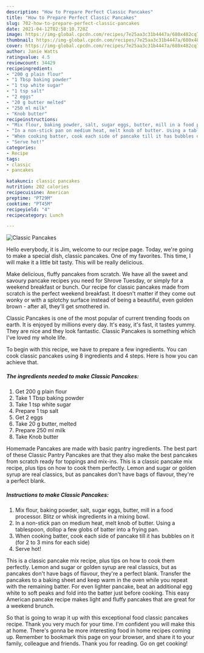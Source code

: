 ```yaml
---
description: "How to Prepare Perfect Classic Pancakes"
title: "How to Prepare Perfect Classic Pancakes"
slug: 702-how-to-prepare-perfect-classic-pancakes
date: 2021-04-12T02:58:10.728Z
image: https://img-global.cpcdn.com/recipes/7e25aa3c31b4447a/680x482cq70/classic-pancakes-recipe-main-photo.jpg
thumbnail: https://img-global.cpcdn.com/recipes/7e25aa3c31b4447a/680x482cq70/classic-pancakes-recipe-main-photo.jpg
cover: https://img-global.cpcdn.com/recipes/7e25aa3c31b4447a/680x482cq70/classic-pancakes-recipe-main-photo.jpg
author: Janie Watts
ratingvalue: 4.5
reviewcount: 34429
recipeingredient:
- "200 g plain flour"
- "1 Tbsp baking powder"
- "1 tsp white sugar"
- "1 tsp salt"
- "2 eggs"
- "20 g butter melted"
- "250 ml milk"
- "Knob butter"
recipeinstructions:
- "Mix flour, baking powder, salt, sugar eggs, butter, mill in a food processor. Blitz or whisk ingredients in a mixing bowl."
- "In a non-stick pan on medium heat, melt knob of butter. Using a tablespoon, dollop a few globs of batter into a frying pan."
- "When cooking batter, cook each side of pancake till it has bubbles on it (for 2 to 3 mins for each side)"
- "Serve hot!"
categories:
- Recipe
tags:
- classic
- pancakes

katakunci: classic pancakes 
nutrition: 202 calories
recipecuisine: American
preptime: "PT29M"
cooktime: "PT45M"
recipeyield: "4"
recipecategory: Lunch

---
```



![Classic Pancakes](https://img-global.cpcdn.com/recipes/7e25aa3c31b4447a/680x482cq70/classic-pancakes-recipe-main-photo.jpg)

Hello everybody, it is Jim, welcome to our recipe page. Today, we're going to make a special dish, classic pancakes. One of my favorites. This time, I will make it a little bit tasty. This will be really delicious.

Make delicious, fluffy pancakes from scratch. We have all the sweet and savoury pancake recipes you need for Shrove Tuesday, or simply for a weekend breakfast or bunch. Our recipe for classic pancakes made from scratch is the perfect weekend breakfast. It doesn&#39;t matter if they come out wonky or with a splotchy surface instead of being a beautiful, even golden brown - after all, they&#39;ll get smothered in.

Classic Pancakes is one of the most popular of current trending foods on earth. It is enjoyed by millions every day. It's easy, it's fast, it tastes yummy. They are nice and they look fantastic. Classic Pancakes is something which I've loved my whole life.


To begin with this recipe, we have to prepare a few ingredients. You can cook classic pancakes using 8 ingredients and 4 steps. Here is how you can achieve that.

<!--inarticleads1-->

##### The ingredients needed to make Classic Pancakes:

1. Get 200 g plain flour
1. Take 1 Tbsp baking powder
1. Take 1 tsp white sugar
1. Prepare 1 tsp salt
1. Get 2 eggs
1. Take 20 g butter, melted
1. Prepare 250 ml milk
1. Take Knob butter


Homemade Pancakes are made with basic pantry ingredients. The best part of these Classic Pantry Pancakes are that they also make the best pancakes from scratch ready for toppings and mix-ins. This is a classic pancake mix recipe, plus tips on how to cook them perfectly. Lemon and sugar or golden syrup are real classics, but as pancakes don&#39;t have bags of flavour, they&#39;re a perfect blank. 

<!--inarticleads2-->

##### Instructions to make Classic Pancakes:

1. Mix flour, baking powder, salt, sugar eggs, butter, mill in a food processor. Blitz or whisk ingredients in a mixing bowl.
1. In a non-stick pan on medium heat, melt knob of butter. Using a tablespoon, dollop a few globs of batter into a frying pan.
1. When cooking batter, cook each side of pancake till it has bubbles on it (for 2 to 3 mins for each side)
1. Serve hot!


This is a classic pancake mix recipe, plus tips on how to cook them perfectly. Lemon and sugar or golden syrup are real classics, but as pancakes don&#39;t have bags of flavour, they&#39;re a perfect blank. Transfer the pancakes to a baking sheet and keep warm in the oven while you repeat with the remaining batter. For even lighter pancake, beat an additional egg white to soft peaks and fold into the batter just before cooking. This easy American pancake recipe makes light and fluffy pancakes that are great for a weekend brunch. 

So that is going to wrap it up with this exceptional food classic pancakes recipe. Thank you very much for your time. I'm confident you will make this at home. There's gonna be more interesting food in home recipes coming up. Remember to bookmark this page on your browser, and share it to your family, colleague and friends. Thank you for reading. Go on get cooking!
